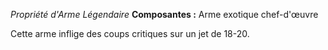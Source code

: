 _Propriété d'Arme Légendaire_
__Composantes :__ Arme exotique chef-d'œuvre

Cette arme inflige des coups critiques sur un jet de 18-20.